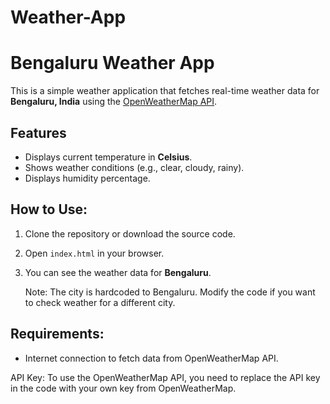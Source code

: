 # Weather-App

# Bengaluru Weather App

This is a simple weather application that fetches real-time weather data for **Bengaluru, India** using the [OpenWeatherMap API](https://openweathermap.org/).

## Features
- Displays current temperature in **Celsius**.
- Shows weather conditions (e.g., clear, cloudy, rainy).
- Displays humidity percentage.

## How to Use:
1. Clone the repository or download the source code.
2. Open `index.html` in your browser.
3. You can see the weather data for **Bengaluru**.
   
   Note: The city is hardcoded to Bengaluru. Modify the code if you want to check weather for a different city.

## Requirements:
- Internet connection to fetch data from OpenWeatherMap API.




API Key:
To use the OpenWeatherMap API, you need to replace the API key in the code with your own key from OpenWeatherMap.
